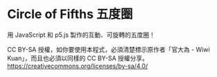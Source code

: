 # Circle of Fifths 五度圈
用 JavaScript 和 p5.js 製作的互動、可旋轉的五度圈！

CC BY-SA 授權，如你要使用本程式，必須清楚標示原作者「官大為 - Wiwi Kuan」，而且也必須以同樣的 CC BY-SA 授權分享。
https://creativecommons.org/licenses/by-sa/4.0/
